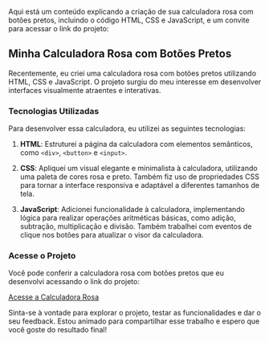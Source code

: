 Aqui está um conteúdo explicando a criação de sua calculadora rosa com botões pretos, incluindo o código HTML, CSS e JavaScript, e um convite para acessar o link do projeto:

## Minha Calculadora Rosa com Botões Pretos

Recentemente, eu criei uma calculadora rosa com botões pretos utilizando HTML, CSS e JavaScript. O projeto surgiu do meu interesse em desenvolver interfaces visualmente atraentes e interativas.

### Tecnologias Utilizadas

Para desenvolver essa calculadora, eu utilizei as seguintes tecnologias:

1. **HTML**: Estruturei a página da calculadora com elementos semânticos, como `<div>`, `<button>` e `<input>`.

2. **CSS**: Apliquei um visual elegante e minimalista à calculadora, utilizando uma paleta de cores rosa e preto. Também fiz uso de propriedades CSS para tornar a interface responsiva e adaptável a diferentes tamanhos de tela.

3. **JavaScript**: Adicionei funcionalidade à calculadora, implementando lógica para realizar operações aritméticas básicas, como adição, subtração, multiplicação e divisão. Também trabalhei com eventos de clique nos botões para atualizar o visor da calculadora.

### Acesse o Projeto

Você pode conferir a calculadora rosa com botões pretos que eu desenvolvi acessando o link do projeto:

[Acesse a Calculadora Rosa](https://codepen.io/tatiane-nascimento/full/vYqrYRm)

Sinta-se à vontade para explorar o projeto, testar as funcionalidades e dar o seu feedback. Estou animado para compartilhar esse trabalho e espero que você goste do resultado final!
